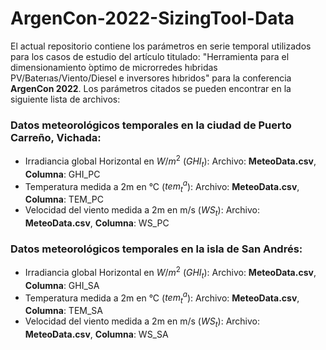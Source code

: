 # ArgenCon-2022-SizingTool-Data

El actual repositorio contiene los parámetros en serie temporal utilizados para los casos de estudio del artículo titulado: "Herramienta para el dimensionamiento ́optimo de microrredes hıbridas PV/Baterıas/Viento/Diesel e inversores hıbridos" para la conferencia **ArgenCon 2022**. Los parámetros citados se pueden encontrar en la siguiente lista de archivos:

### Datos meteorológicos temporales en la ciudad de Puerto Carreño, Vichada:
- Irradiancia global Horizontal en $`W/m^2`$ ($GHI_t$): Archivo: **MeteoData.csv**, **Columna**: GHI_PC  
- Temperatura medida a 2m en °C ($tem^a_t$): Archivo: **MeteoData.csv**, **Columna**: TEM_PC
- Velocidad del viento medida a 2m en m/s ($WS_t$): Archivo: **MeteoData.csv**, **Columna**: WS_PC

### Datos meteorológicos temporales en la isla de San Andrés:
- Irradiancia global Horizontal en $W/m^2$ ($GHI_t$): Archivo: **MeteoData.csv**, **Columna**: GHI_SA 
- Temperatura medida a 2m en °C ($tem^a_t$): Archivo: **MeteoData.csv**, **Columna**: TEM_SA
- Velocidad del viento medida a 2m en m/s ($WS_t$): Archivo: **MeteoData.csv**, **Columna**: WS_SA

